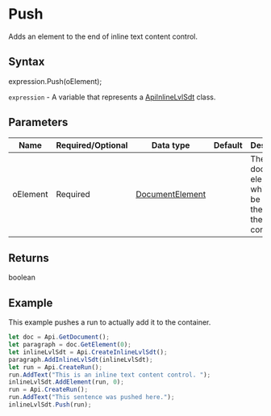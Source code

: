 # Push

Adds an element to the end of inline text content control.

## Syntax

expression.Push(oElement);

`expression` - A variable that represents a [ApiInlineLvlSdt](../ApiInlineLvlSdt.md) class.

## Parameters

| **Name** | **Required/Optional** | **Data type** | **Default** | **Description** |
| ------------- | ------------- | ------------- | ------------- | ------------- |
| oElement | Required | [DocumentElement](../../Enumeration/DocumentElement.md) |  | The document element which will be added to the end of the container. |

## Returns

boolean

## Example

This example pushes a run to actually add it to the container.

```javascript
let doc = Api.GetDocument();
let paragraph = doc.GetElement(0);
let inlineLvlSdt = Api.CreateInlineLvlSdt();
paragraph.AddInlineLvlSdt(inlineLvlSdt);
let run = Api.CreateRun();
run.AddText("This is an inline text content control. ");
inlineLvlSdt.AddElement(run, 0);
run = Api.CreateRun();
run.AddText("This sentence was pushed here.");
inlineLvlSdt.Push(run);
```
